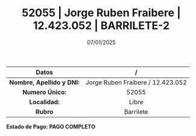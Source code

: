 ﻿---
title: 52055 | Jorge Ruben Fraibere | 12.423.052 | BARRILETE-2
date: 07/01/2025
draft: false
tags: ['libre', 'titular', 'barrilete']
---

|          **Datos**          |  /  |
|:---------------------------:|:---:|
| **Nombre, Apellido y DNI:** | Jorge Ruben Fraibere / 12.423.052 |
|      **Numero Único:**      | 52055 |
|        **Localidad:**       | Libre |
|          **Rubro**          | Barrilete |

**Estado de Pago:** **PAGO COMPLETO**
